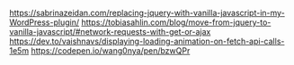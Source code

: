 https://sabrinazeidan.com/replacing-jquery-with-vanilla-javascript-in-my-WordPress-plugin/
https://tobiasahlin.com/blog/move-from-jquery-to-vanilla-javascript/#network-requests-with-get-or-ajax
https://dev.to/vaishnavs/displaying-loading-animation-on-fetch-api-calls-1e5m
https://codepen.io/wang0nya/pen/bzwQPr